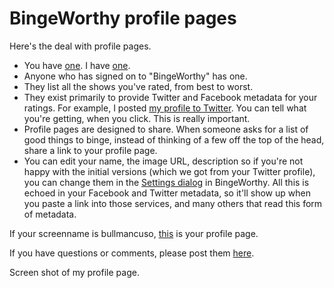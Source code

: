 # BingeWorthy profile pages
Here's the deal with profile pages.  
* You have <a href="http://my.bingeworthy.io/bullmancuso/">one</a>. I have <a href="http://my.bingeworthy.io/davewiner/">one</a>.  
* Anyone who has signed on to "BingeWorthy" has one. 
* They list all the shows you've rated, from best to worst. 
* They exist primarily to provide Twitter and Facebook metadata for your ratings. For example, I posted <a href="https://twitter.com/davewiner/status/1309504781099175936">my profile to Twitter</a>. You can tell what you're getting, when you click. This is really important. 
* Profile pages are designed to share. When someone asks for a list of good things to binge, instead of thinking of a few off the top of the head, share a link to your profile page. 
* You can edit your name, the image URL, description so if you're not happy with the initial versions (which we got from your Twitter profile), you can change them in the <a href="http://scripting.com/images/2020/09/25/settingsDialogLocation.png">Settings dialog</a> in BingeWorthy. All this is echoed in your Facebook and Twitter metadata, so it'll show up when you paste a link into those services, and many others that read this form of metadata.

If your screenname is bullmancuso, <a href="http://my.bingeworthy.io/bullmancuso/">this</a> is your profile page. 

If you have questions or comments, please post them <a href="https://github.com/scripting/Scripting-News/issues/188">here</a>. 

Screen shot of my profile page. 

